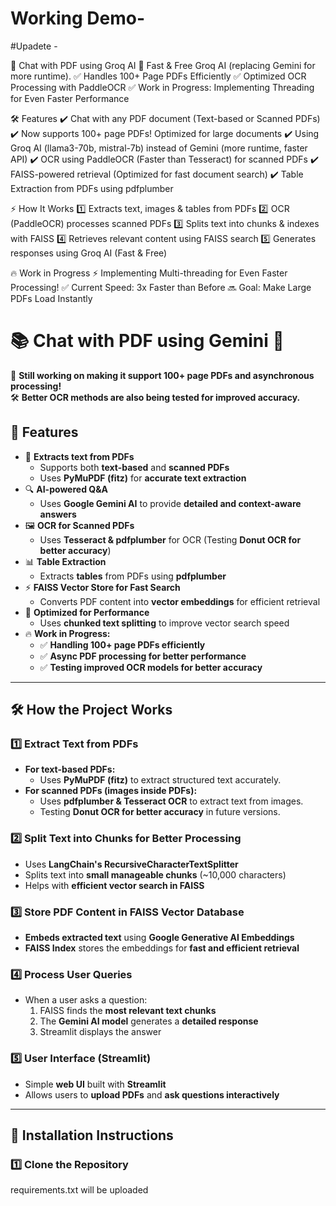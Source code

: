 # Working Demo- 

#Upadete -


📄 Chat with PDF using Groq AI
🚀 Fast & Free  Groq AI (replacing Gemini for more runtime).
✅ Handles 100+ Page PDFs Efficiently
✅ Optimized OCR Processing with PaddleOCR
✅ Work in Progress: Implementing Threading for Even Faster Performance

🛠 Features
✔️ Chat with any PDF document (Text-based or Scanned PDFs)
✔️ Now supports 100+ page PDFs! Optimized for large documents
✔️ Using Groq AI (llama3-70b, mistral-7b) instead of Gemini (more runtime, faster API)
✔️ OCR using PaddleOCR (Faster than Tesseract) for scanned PDFs
✔️ FAISS-powered retrieval (Optimized for fast document search)
✔️ Table Extraction from PDFs using pdfplumber


⚡ How It Works
1️⃣ Extracts text, images & tables from PDFs
2️⃣ OCR (PaddleOCR) processes scanned PDFs
3️⃣ Splits text into chunks & indexes with FAISS
4️⃣ Retrieves relevant content using FAISS search
5️⃣ Generates responses using Groq AI (Fast & Free)

🔥 Work in Progress
⚡ Implementing Multi-threading for Even Faster Processing!
✅ Current Speed: 3x Faster than Before
🔜 Goal: Make Large PDFs Load Instantly









# 📚 Chat with PDF using Gemini 💬  
🚀 **Still working on making it support 100+ page PDFs and asynchronous processing!**  
🛠️ **Better OCR methods are also being tested for improved accuracy.**

## 🌟 Features  
- 📖 **Extracts text from PDFs**  
  - Supports both **text-based** and **scanned PDFs**  
  - Uses **PyMuPDF (fitz)** for **accurate text extraction**  
- 🔍 **AI-powered Q&A**  
  - Uses **Google Gemini AI** to provide **detailed and context-aware answers**  
- 🖼️ **OCR for Scanned PDFs**  
  - Uses **Tesseract & pdfplumber** for OCR (Testing **Donut OCR for better accuracy**)  
- 📊 **Table Extraction**  
  - Extracts **tables** from PDFs using **pdfplumber**  
- ⚡ **FAISS Vector Store for Fast Search**  
  - Converts PDF content into **vector embeddings** for efficient retrieval  
- 🚀 **Optimized for Performance**  
  - Uses **chunked text splitting** to improve vector search speed  
- 🔥 **Work in Progress:**  
  - ✅ **Handling 100+ page PDFs efficiently**  
  - ✅ **Async PDF processing for better performance**  
  - ✅ **Testing improved OCR models for better accuracy**  

---

## 🛠️ **How the Project Works**
### **1️⃣ Extract Text from PDFs**
- **For text-based PDFs:**  
  - Uses **PyMuPDF (fitz)** to extract structured text accurately.  
- **For scanned PDFs (images inside PDFs):**  
  - Uses **pdfplumber & Tesseract OCR** to extract text from images.  
  - Testing **Donut OCR for better accuracy** in future versions.

### **2️⃣ Split Text into Chunks for Better Processing**
- Uses **LangChain's RecursiveCharacterTextSplitter**  
- Splits text into **small manageable chunks** (~10,000 characters)  
- Helps with **efficient vector search in FAISS**

### **3️⃣ Store PDF Content in FAISS Vector Database**
- **Embeds extracted text** using **Google Generative AI Embeddings**  
- **FAISS Index** stores the embeddings for **fast and efficient retrieval**

### **4️⃣ Process User Queries**
- When a user asks a question:  
  1. FAISS finds the **most relevant text chunks**  
  2. The **Gemini AI model** generates a **detailed response**  
  3. Streamlit displays the answer  

### **5️⃣ User Interface (Streamlit)**
- Simple **web UI** built with **Streamlit**  
- Allows users to **upload PDFs** and **ask questions interactively**  

---

## 🔧 **Installation Instructions**
### **1️⃣ Clone the Repository**
requirements.txt will be uploaded
